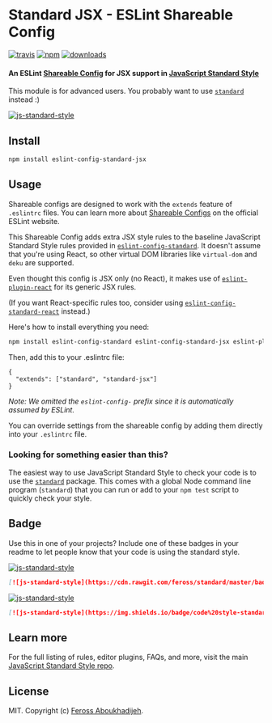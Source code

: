 # Standard JSX - ESLint Shareable Config
[![travis][travis-image]][travis-url]
[![npm][npm-image]][npm-url]
[![downloads][downloads-image]][downloads-url]

[travis-image]: https://img.shields.io/travis/feross/eslint-config-standard-jsx/master.svg
[travis-url]: https://travis-ci.org/feross/eslint-config-standard-jsx
[npm-image]: https://img.shields.io/npm/v/eslint-config-standard-jsx.svg
[npm-url]: https://npmjs.org/package/eslint-config-standard-jsx
[downloads-image]: https://img.shields.io/npm/dm/eslint-config-standard-jsx.svg
[downloads-url]: https://npmjs.org/package/eslint-config-standard-jsx

#### An ESLint [Shareable Config](http://eslint.org/docs/developer-guide/shareable-configs) for JSX support in [JavaScript Standard Style](http://standardjs.com)

This module is for advanced users. You probably want to use [`standard`](http://standardjs.com) instead :)

[![js-standard-style](https://cdn.rawgit.com/feross/standard/master/badge.svg)](http://standardjs.com)

## Install

```bash
npm install eslint-config-standard-jsx
```

## Usage

Shareable configs are designed to work with the `extends` feature of `.eslintrc` files.
You can learn more about
[Shareable Configs](http://eslint.org/docs/developer-guide/shareable-configs) on the
official ESLint website.

This Shareable Config adds extra JSX style rules to the baseline JavaScript Standard Style
rules provided in
[`eslint-config-standard`](https://www.npmjs.com/package/eslint-config-standard).
It doesn't assume that you're using React, so other virtual DOM libraries like
`virtual-dom` and `deku` are supported.

Even thought this config is JSX only (no React), it makes use of
[`eslint-plugin-react`](https://npmjs.com/package/eslint-plugin-react) for its generic
JSX rules.

(If you want React-specific rules too, consider using
[`eslint-config-standard-react`](https://www.npmjs.com/package/eslint-config-standard-react)
instead.)

Here's how to install everything you need:

```bash
npm install eslint-config-standard eslint-config-standard-jsx eslint-plugin-react
```

Then, add this to your .eslintrc file:

```
{
  "extends": ["standard", "standard-jsx"]
}
```

*Note: We omitted the `eslint-config-` prefix since it is automatically assumed by ESLint.*

You can override settings from the shareable config by adding them directly into your
`.eslintrc` file.

### Looking for something easier than this?

The easiest way to use JavaScript Standard Style to check your code is to use the
[`standard`](http://standardjs.com) package. This comes with a global
Node command line program (`standard`) that you can run or add to your `npm test` script
to quickly check your style.

## Badge

Use this in one of your projects? Include one of these badges in your readme to
let people know that your code is using the standard style.

[![js-standard-style](https://cdn.rawgit.com/feross/standard/master/badge.svg)](http://standardjs.com)

```markdown
[![js-standard-style](https://cdn.rawgit.com/feross/standard/master/badge.svg)](http://standardjs.com)
```

[![js-standard-style](https://img.shields.io/badge/code%20style-standard-brightgreen.svg)](http://standardjs.com)

```markdown
[![js-standard-style](https://img.shields.io/badge/code%20style-standard-brightgreen.svg)](http://standardjs.com)
```

## Learn more

For the full listing of rules, editor plugins, FAQs, and more, visit the main
[JavaScript Standard Style repo](http://standardjs.com).

## License

MIT. Copyright (c) [Feross Aboukhadijeh](http://feross.org).
